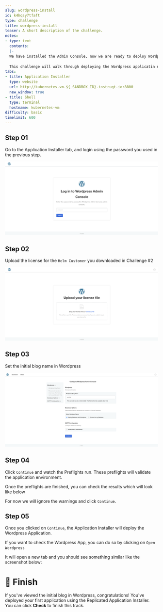 ```yaml
---
slug: wordpress-install
id: k4hqsy7tfaft
type: challenge
title: wordpress-install
teaser: A short description of the challenge.
notes:
- type: text
  contents: 
  |-
  We have installed the Admin Console, now we are ready to deploy Wordpress.

  This challenge will walk through deploying the Wordpress applicatin using the Admin Console.
tabs:
- title: Application Installer
  type: website
  url: http://kubernetes-vm.${_SANDBOX_ID}.instruqt.io:8800
  new_window: true
- title: Shell
  type: terminal
  hostname: kubernetes-vm
difficulty: basic
timelimit: 600
---
```

## Step 01

Go to the Application Installer tab, and login using the password you used in the previous step.

<p align="center"><img src="../assets/helm-login.png" width=600></img></p>

## Step 02

Upload the license for the `Helm Customer` you downloaded in Challenge #2

<p align="center"><img src="../assets/helm-license.png" width=600></img></p>

## Step 03

Set the initial blog name in Wordpress

<p align="center"><img src="../assets/helm-config.png" width=600></img></p>

## Step 04

Click `Continue` and watch the Preflights run. These preflights will validate the application environment.


Once the preflights are finished, you can check the results which will look like below


For now we will ignore the warnings and click `Continue`.

## Step 05

Once you clicked on `Continue`, the Application Installer will deploy the Wordpress Application.



If you want to check the Wordpress App, you can do so by clicking on `Open Wordpress`


It will open a new tab and you should see something similar like the screenshot below:


🏁 Finish
=========

If you've viewed the initial blog in Wordpress, congratulations! You've deployed your first application using the Replicated Application Installer. You can click **Check** to finish this track.
